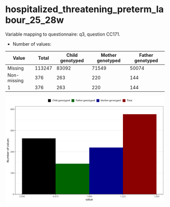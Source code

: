 # hospitalized_threatening_preterm_labour_25_28w
Variable mapping to questionnaire: q3, question CC171.
- Number of values:

| Value | Total | Child genotyped | Mother genotyped | Father genotyped |
| ----- | ----- | --------------- | ---------------- | ---------------- |
| Missing | 113247 | 83092 | 71549 | 50074 |
| Non-missing | 376 | 263 | 220 | 144 |
| 1 | 376 | 263 | 220 | 144 |



![](hospitalized_threatening_preterm_labour_25_28w_n.png)



